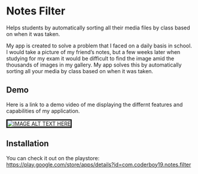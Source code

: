 # Notes Filter
Helps students by automatically sorting all their media files by class based on when it was taken.

My app is created to solve a problem that I faced on a daily basis in school. I would take a picture of my friend’s notes, but a few weeks later when studying for my exam it would be difficult to find the image amid the thousands of images in my gallery. My app solves this by automatically sorting all your media by class based on when it was taken. 

## Demo
Here is a link to a demo video of me displaying the differnt features and capabilities of my application.

<a href="https://www.youtube.com/watch?v=OnVfff7dO9c" target="_blank"><img src="https://i9.ytimg.com/vi/OnVfff7dO9c/mq1.jpg?sqp=CKqFyO4F&rs=AOn4CLDAHfkAVUNo8pmy4HOk2qWrwrH6Dw" 
alt="IMAGE ALT TEXT HERE" border="3" /></a>

## Installation

You can check it out on the playstore: https://play.google.com/store/apps/details?id=com.coderboy19.notes.filter